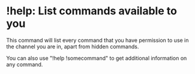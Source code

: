 # !help: List commands available to you

This command will list every command that you have permission to use in the
channel you are in, apart from hidden commands.

You can also use "!help !somecommand" to get additional information on any
command.


